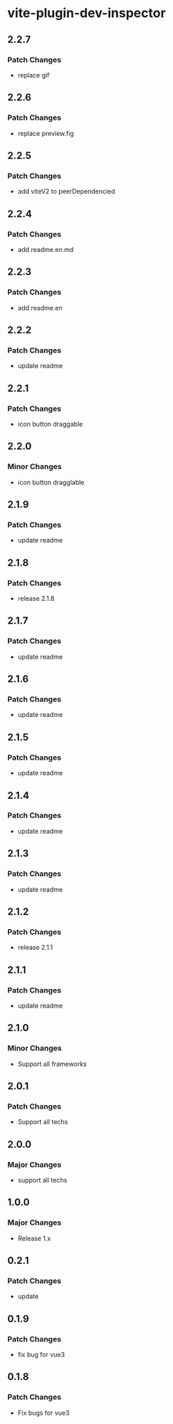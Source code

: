 # vite-plugin-dev-inspector

## 2.2.7

### Patch Changes

- replace gif

## 2.2.6

### Patch Changes

- replace preview.fig

## 2.2.5

### Patch Changes

- add viteV2 to peerDependencied

## 2.2.4

### Patch Changes

- add readme.en.md

## 2.2.3

### Patch Changes

- add readme.en

## 2.2.2

### Patch Changes

- update readme

## 2.2.1

### Patch Changes

- icon button draggable

## 2.2.0

### Minor Changes

- icon button dragglable

## 2.1.9

### Patch Changes

- update readme

## 2.1.8

### Patch Changes

- release 2.1.8

## 2.1.7

### Patch Changes

- update readme

## 2.1.6

### Patch Changes

- update readme

## 2.1.5

### Patch Changes

- update readme

## 2.1.4

### Patch Changes

- update readme

## 2.1.3

### Patch Changes

- update readme

## 2.1.2

### Patch Changes

- release 2.1.1

## 2.1.1

### Patch Changes

- update readme

## 2.1.0

### Minor Changes

- Support all frameworks

## 2.0.1

### Patch Changes

- Support all techs

## 2.0.0

### Major Changes

- support all techs

## 1.0.0

### Major Changes

- Release 1.x

## 0.2.1

### Patch Changes

- update

## 0.1.9

### Patch Changes

- fix bug for vue3

## 0.1.8

### Patch Changes

- Fix bugs for vue3

